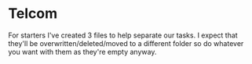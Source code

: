 # Telcom

For starters I've created 3 files to help separate our tasks. I expect that they'll be overwritten/deleted/moved to a different folder so do whatever you want with them as they're empty anyway.
